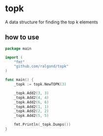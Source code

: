 # topk
A data structure for finding the top k elements

## how to use
```go
package main

import (
	"fmt"
	"github.com/ralgond/topk"
)

func main() {
	_topk := topk.NewTOPK(3)

	_topk.Add2(3, 3)
	_topk.Add2(4, 4)
	_topk.Add2(6, 6)
	_topk.Add2(1, 1)
	_topk.Add2(2, 2)
	_topk.Add2(5, 5)

	fmt.Println(_topk.Dumps())
}
```
